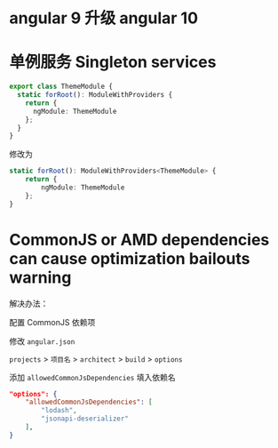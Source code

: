 # angular 9 升级 angular 10

# 单例服务 Singleton services

```ts
export class ThemeModule {
  static forRoot(): ModuleWithProviders {
    return {
      ngModule: ThemeModule
    };
  }
}
```

修改为

```ts
static forRoot(): ModuleWithProviders<ThemeModule> {
    return {
        ngModule: ThemeModule
    };
}
```

# CommonJS or AMD dependencies can cause optimization bailouts warning

解决办法：

配置 CommonJS 依赖项

修改 `angular.json`

`projects` > `项目名` > `architect` > `build` > `options`

添加 `allowedCommonJsDependencies` 填入依赖名

```json
"options": {
    "allowedCommonJsDependencies": [
        "lodash",
        "jsonapi-deserializer"
    ],
}
```